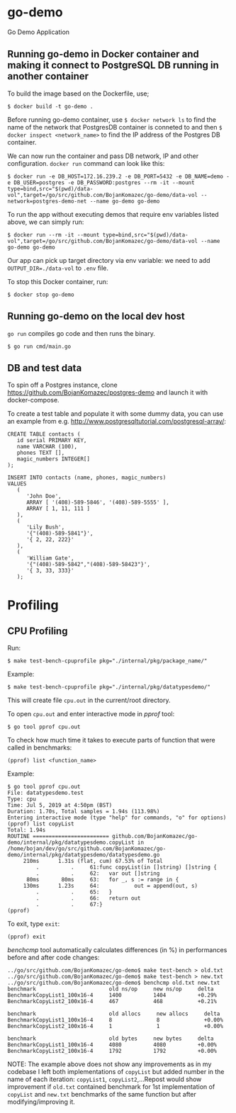 # go-demo
Go Demo Application

## Running go-demo in Docker container and making it connect to PostgreSQL DB running in another container


To build the image based on the Dockerfile, use;
```
$ docker build -t go-demo .
```

Before running go-demo container, use `$ docker network ls` to find the name of the network that PostgresDB container is conneted to and then `$ docker inspect <network_name>` to find the IP address of the Postgres DB container.

We can now run the container and pass DB network, IP and other configuration. `docker run` command can look like this:
```
$ docker run -e DB_HOST=172.16.239.2 -e DB_PORT=5432 -e DB_NAME=demo -e DB_USER=postgres -e DB_PASSWORD:postgres --rm -it --mount type=bind,src="$(pwd)/data-vol",target=/go/src/github.com/BojanKomazec/go-demo/data-vol --network=postgres-demo-net --name go-demo go-demo
```

To run the app without executing demos that require env variables listed above, we can simply run:
```
$ docker run --rm -it --mount type=bind,src="$(pwd)/data-vol",target=/go/src/github.com/BojanKomazec/go-demo/data-vol --name go-demo go-demo
```
Our app can pick up target directory via env variable: we need to add `OUTPUT_DIR=./data-vol` to `.env` file.

To stop this Docker container, run:
```
$ docker stop go-demo
```

## Running go-demo on the local dev host

`go run` compiles go code and then runs the binary.

```
$ go run cmd/main.go
```


## DB and test data

To spin off a Postgres instance, clone https://github.com/BojanKomazec/postgres-demo and launch it with docker-compose.

To create a test table and populate it with some dummy data, you can use an example from e.g. http://www.postgresqltutorial.com/postgresql-array/:
```
CREATE TABLE contacts (
   id serial PRIMARY KEY,
   name VARCHAR (100),
   phones TEXT [],
   magic_numbers INTEGER[]
);

INSERT INTO contacts (name, phones, magic_numbers)
VALUES
   (
      'John Doe',
      ARRAY [ '(408)-589-5846', '(408)-589-5555' ],
      ARRAY [ 1, 11, 111 ]
   ),
   (
      'Lily Bush',
      '{"(408)-589-5841"}',
      '{ 2, 22, 222}'
   ),
   (
      'William Gate',
      '{"(408)-589-5842","(408)-589-58423"}',
      '{ 3, 33, 333}'
   );
```
# Profiling

## CPU Profiling

Run:
```
$ make test-bench-cpuprofile pkg="./internal/pkg/package_name/"
```
Example:
```
$ make test-bench-cpuprofile pkg="./internal/pkg/datatypesdemo/"
```
This will create file `cpu.out` in the current/root directory.

To open `cpu.out` and enter interactive mode in *pprof* tool:
```
$ go tool pprof cpu.out
```
To check how much time it takes to execute parts of function that were called in benchmarks:
```
(pprof) list <function_name>
```
Example:
```
$ go tool pprof cpu.out
File: datatypesdemo.test
Type: cpu
Time: Jul 5, 2019 at 4:50pm (BST)
Duration: 1.70s, Total samples = 1.94s (113.98%)
Entering interactive mode (type "help" for commands, "o" for options)
(pprof) list copyList
Total: 1.94s
ROUTINE ======================== github.com/BojanKomazec/go-demo/internal/pkg/datatypesdemo.copyList in /home/bojan/dev/go/src/github.com/BojanKomazec/go-demo/internal/pkg/datatypesdemo/datatypesdemo.go
     210ms      1.31s (flat, cum) 67.53% of Total
         .          .     61:func copyList(in []string) []string {
         .          .     62:   var out []string
      80ms       80ms     63:   for _, s := range in {
     130ms      1.23s     64:           out = append(out, s)
         .          .     65:   }
         .          .     66:   return out
         .          .     67:}
(pprof)
```
To exit, type `exit`:
```
(pprof) exit
```

*benchcmp* tool automatically calculates differences (in %) in performances before and after code changes:
```
../go/src/github.com/BojanKomazec/go-demo$ make test-bench > old.txt
../go/src/github.com/BojanKomazec/go-demo$ make test-bench > new.txt
../go/src/github.com/BojanKomazec/go-demo$ benchcmp old.txt new.txt
benchmark                       old ns/op     new ns/op     delta
BenchmarkCopyList1_100x16-4     1400          1404          +0.29%
BenchmarkCopyList2_100x16-4     467           468           +0.21%

benchmark                       old allocs     new allocs     delta
BenchmarkCopyList1_100x16-4     8              8              +0.00%
BenchmarkCopyList2_100x16-4     1              1              +0.00%

benchmark                       old bytes     new bytes     delta
BenchmarkCopyList1_100x16-4     4080          4080          +0.00%
BenchmarkCopyList2_100x16-4     1792          1792          +0.00%
```
NOTE: The example above does not show any improvements as in my codebase I left both implementations of `copyList` but added number in the name of each iteration: `copyList1`, `copyList2`,...Repost would show improvement if `old.txt` contained benchmark for 1st implementation of `copyList` and `new.txt` benchmarks of the same function but after modifying/improving it.
